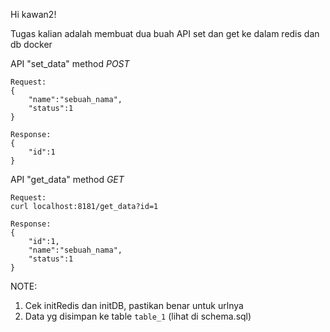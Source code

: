 Hi kawan2!

Tugas kalian adalah membuat dua buah API set dan get ke dalam redis dan db docker

API "set_data" method *POST*
```
Request:
{
    "name":"sebuah_nama",
    "status":1
}

Response:
{
    "id":1
}
```

API "get_data" method *GET*
```
Request:
curl localhost:8181/get_data?id=1

Response:
{
    "id":1,
    "name":"sebuah_nama",
    "status":1
}
```

NOTE:
1. Cek initRedis dan initDB, pastikan benar untuk urlnya
2. Data yg disimpan ke table `table_1` (lihat di schema.sql)